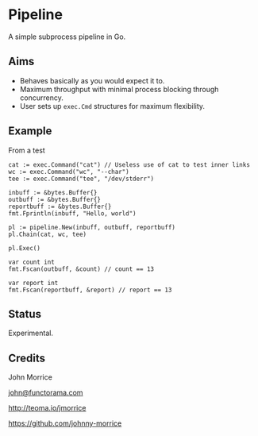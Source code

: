 # Pipeline

A simple subprocess pipeline in Go.

## Aims

* Behaves basically as you would expect it to.
* Maximum throughput with minimal process blocking through concurrency.
* User sets up `exec.Cmd` structures for maximum flexibility.

## Example

From a test

    cat := exec.Command("cat") // Useless use of cat to test inner links
    wc := exec.Command("wc", "--char")
    tee := exec.Command("tee", "/dev/stderr")

    inbuff := &bytes.Buffer{}
    outbuff := &bytes.Buffer{}
    reportbuff := &bytes.Buffer{}
    fmt.Fprintln(inbuff, "Hello, world")

    pl := pipeline.New(inbuff, outbuff, reportbuff)
    pl.Chain(cat, wc, tee)

    pl.Exec()

    var count int
    fmt.Fscan(outbuff, &count) // count == 13

    var report int
    fmt.Fscan(reportbuff, &report) // report == 13

## Status

Experimental.

## Credits

John Morrice

john@functorama.com

http://teoma.io/jmorrice

https://github.com/johnny-morrice
